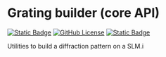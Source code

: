 # Grating builder (core API)

[![Static Badge](https://img.shields.io/badge/deno-v2-white?style=flat-square&logo=deno&logoColor=white&color=black)](https://deno.com)
[![GitHub License](https://img.shields.io/github/license/JOTSR/slm_doe_manipulation?style=flat-square)](https://opensource.org/license/MIT)
[![Static Badge](https://img.shields.io/badge/doc-core-blue?style=flat-square&logo=deno)](https://jotsr.github.io/slm_doe_manipulation/)

Utilities to build a diffraction pattern on a SLM.i

<!-- TODO -->
